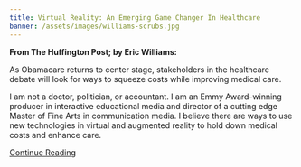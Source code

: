 ```yaml
---
title: Virtual Reality: An Emerging Game Changer In Healthcare
banner: /assets/images/williams-scrubs.jpg
---
```


**From The Huffington Post; by Eric Williams:**

As Obamacare returns to center stage, stakeholders in the healthcare debate will look for ways to squeeze costs while improving medical care.

I am not a doctor, politician, or accountant.  I am an Emmy Award-winning producer in interactive educational media and director of a cutting edge Master of Fine Arts in communication media.  I believe there are ways to use new technologies in virtual and augmented reality to hold down medical costs and enhance care.

[Continue Reading](http://www.huffingtonpost.com/advertising-week/virtual-reality-an-emergi_b_13343112.html)
